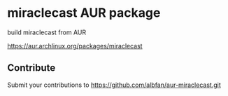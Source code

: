 # miraclecast AUR package

build miraclecast from AUR

https://aur.archlinux.org/packages/miraclecast

## Contribute

Submit your contributions to https://github.com/albfan/aur-miraclecast.git
